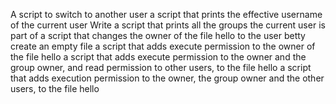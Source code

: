 A script to switch to another user
a script that prints the effective username of the current user
Write a script that prints all the groups the current user is part of
a script that changes the owner of the file hello to the user betty
create an empty file
a script that adds execute permission to the owner of the file hello
a script that adds execute permission to the owner and the group owner, and read permission to other users, to the file hello
a script that adds execution permission to the owner, the group owner and the other users, to the file hello
